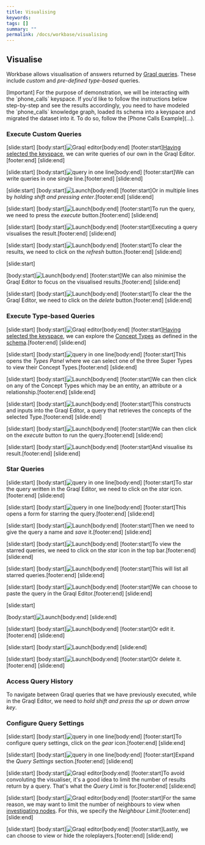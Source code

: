 ```yaml
---
title: Visualising
keywords:
tags: []
summary: ""
permalink: /docs/workbase/visualising
---
```


## Visualise
Workbase allows visualisation of answers returned by [Graql queries](/docs/query/overview). These include _custom_ and _pre-defined type-based_ queries.

<div class="galert">
[Important]
For the purpose of demonstration, we will be interacting with the `phone_calls` keyspace. If you'd like to follow the instructions below step-by-step and see the results accordingly, you need to have modeled the `phone_calls` knowledge graph, loaded its schema into a keyspace and migrated the dataset into it. To do so, follow the [Phone Calls Example](...).
</div>

### Execute Custom Queries
<div class="slideshow">

[slide:start]
[body:start]![Graql editor](/docs/images/workbase/main_graql-editor.png)[body:end]
[footer:start][Having selected the keyspace](/docs/workbase/preferences#selecting-a-keyspace), we can write queries of our own in the Graql Editor.[footer:end]
[slide:end]
<!-- -->
[slide:start]
[body:start]![query in one line](/docs/images/workbase/graql-editor_singleline.png)[body:end]
[footer:start]We can write queries in one single line.[footer:end]
[slide:end]
<!-- -->
[slide:start]
[body:start]![Launch](/docs/images/workbase/graql-editor_multiline.png)[body:end]
[footer:start]Or in multiple lines by _holding shift and pressing enter_.[footer:end]
[slide:end]
<!-- -->
[slide:start]
[body:start]![Launch](/docs/images/workbase/graql-editor_execute.png)[body:end]
[footer:start]To run the query, we need to press the _execute_ button.[footer:end]
[slide:end]
<!-- -->
[slide:start]
[body:start]![Launch](/docs/images/workbase/graql-editor_executed.png)[body:end]
[footer:start]Executing a query visualises the result.[footer:end]
[slide:end]
<!-- -->
[slide:start]
[body:start]![Launch](/docs/images/workbase/graql-editor_clear-graph.png)[body:end]
[footer:start]To clear the results, we need to click on the _refresh_ button.[footer:end]
[slide:end]
<!-- -->
[slide:start]

[body:start]![Launch](/docs/images/workbase/graql-editor_minimise.png)[body:end]
[footer:start]We can also minimise the Graql Editor to focus on the visualised results.[footer:end]
[slide:end]
<!-- -->
[slide:start]
[body:start]![Launch](/docs/images/workbase/graql-editor_clear-query.png)[body:end]
[footer:start]To clear the the Graql Editor, we need to click on the _delete_ button.[footer:end]
[slide:end]
</div>

### Execute Type-based Queries
<div class="slideshow">

[slide:start]
[body:start]![Graql editor](/docs/images/workbase/main_types.png)[body:end]
[footer:start][Having selected the keyspace](/docs/workbase/preferences#selecting-a-keyspace), we can explore the [Concept Types](/docs/schema/concepts) as defined in the [schema](/docs/schema/overview).[footer:end]
[slide:end]
<!-- -->
[slide:start]
[body:start]![query in one line](/docs/images/workbase/types.png)[body:end]
[footer:start]This opens the _Types Panel_ where we can select one of the three Super Types to view their Concept Types.[footer:end]
[slide:end]
<!-- -->
[slide:start]
[body:start]![Launch](/docs/images/workbase/types_select.png)[body:end]
[footer:start]We can then click on any of the Concept Types which may be an entity, an attribute or a relationship.[footer:end]
[slide:end]
<!-- -->
[slide:start]
[body:start]![Launch](/docs/images/workbase/types_selected.png)[body:end]
[footer:start]This constructs and inputs into the Graql Editor, a query that retrieves the concepts of the selected Type.[footer:end]
[slide:end]
<!-- -->
[slide:start]
[body:start]![Launch](/docs/images/workbase/types_execute.png)[body:end]
[footer:start]We can then click on the _execute_ button to run the query.[footer:end]
[slide:end]
<!-- -->
[slide:start]
[body:start]![Launch](/docs/images/workbase/types_executed.png)[body:end]
[footer:start]And visualise its result.[footer:end]
[slide:end]

</div>

### Star Queries
<div class="slideshow">

[slide:start]
[body:start]![query in one line](/docs/images/workbase/graql-editor_star.png)[body:end]
[footer:start]To star the query written in the Graql Editor, we need to click on the _star_ icon.[footer:end]
[slide:end]
<!-- -->
[slide:start]
[body:start]![query in one line](/docs/images/workbase/graql-editor_star-form_blank.png)[body:end]
[footer:start]This opens a form for starring the query.[footer:end]
[slide:end]
<!-- -->
[slide:start]
[body:start]![Launch](/docs/images/workbase/graql-editor_star-form_filled.png)[body:end]
[footer:start]Then we need to give the query a name and _save_ it.[footer:end]
[slide:end]
<!-- -->
[slide:start]
[body:start]![Launch](/docs/images/workbase/main_starred-queries.png)[body:end]
[footer:start]To view the starred queries, we need to click on the _star_ icon in the top bar.[footer:end]
[slide:end]
<!-- -->
[slide:start]
[body:start]![Launch](/docs/images/workbase/starred-queries.png)[body:end]
[footer:start]This will list all starred queries.[footer:end]
[slide:end]
<!-- -->
[slide:start]
[body:start]![Launch](/docs/images/workbase/starred-queries_input.png)[body:end]
[footer:start]We can choose to paste the query in the Graql Editor.[footer:end]
[slide:end]
<!-- -->
[slide:start]

[body:start]![Launch](/docs/images/workbase/starred-queries_inputted.png)[body:end]
[slide:end]
<!-- -->
[slide:start]
[body:start]![Launch](/docs/images/workbase/starred-queries_edit.png)[body:end]
[footer:start]Or edit it.[footer:end]
[slide:end]
<!-- -->
[slide:start]
[body:start]![Launch](/docs/images/workbase/starred-queries_edit-form.png)[body:end]
[slide:end]
<!-- -->
[slide:start]
[body:start]![Launch](/docs/images/workbase/starred-queries_delete.png)[body:end]
[footer:start]Or delete it.[footer:end]
[slide:end]

</div>

### Access Query History
To navigate between Graql queries that we have previously executed, while in the Graql Editor, we need to _hold shift and press the up or down arrow key_.

### Configure Query Settings
<div class="slideshow">

[slide:start]
[body:start]![query in one line](/docs/images/workbase/main_settings.png)[body:end]
[footer:start]To configure query settings, click on the _gear_ icon.[footer:end]
[slide:end]
<!-- -->
[slide:start]
[body:start]![query in one line](/docs/images/workbase/settings_query.png)[body:end]
[footer:start]Expand the _Query Settings_ section.[footer:end]
[slide:end]
<!-- -->
[slide:start]
[body:start]![Graql editor](/docs/images/workbase/settings_query_limit.png)[body:end]
[footer:start]To avoid convoluting the visualiser, it's a good idea to limit the number of results return by a query. That's what the _Query Limit_ is for.[footer:end]
[slide:end]
<!-- -->
[slide:start]
[body:start]![Graql editor](/docs/images/workbase/settings_query_neighbour-limit.png)[body:end]
[footer:start]For the same reason, we may want to limit the number of neighbours to view when [investigating nodes](...). For this, we specify the _Neighbour Limit_.[footer:end]
[slide:end]
<!-- -->
[slide:start]
[body:start]![Graql editor](/docs/images/workbase/settings_query_roleplayers.png)[body:end]
[footer:start]Lastly, we can choose to view or hide the roleplayers.[footer:end]
[slide:end]

</div>